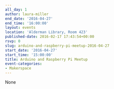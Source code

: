 ```yaml
---
all_day: 1
author: laura-miller
end_date: '2016-04-27'
end_time: '16:00:00'
layout: events
location: 'Alderman Library, Room 423'
published-date: 2016-02-17 17:43:54+00:00
rsvp: 0
slug: arduino-and-raspberry-pi-meetup-2016-04-27
start_date: '2016-04-27'
start_time: '15:00:00'
title: Arduino and Raspberry Pi Meetup
event-categories:
- Makerspace
---
```


None
